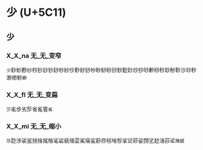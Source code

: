 # 少 (U+5C11)

## 少

### X_X_na 无_无_变窄
`少`耖䖢尠纱杪䏚訬钞䤬㠺紗仯㝻妙猀吵眇鯋砂挱鈔麨䟞炒抄唦㝺桫秒玅觘䩖沙竗粆渺缈魦`緲`

### X_X_fl 无_无_变扁
`䒚`毟歩劣䯯省㝹箵`䲵`

### X_X_mi 无_无_缩小 
`莎`尟渉裟䣉挘㨘毮㮐㲚硰㼳偗䓾鯊㾪鲨篎痧㭞㗂髿挲逤䔋娑閯乷赻渻莏㸺`隲䚇`